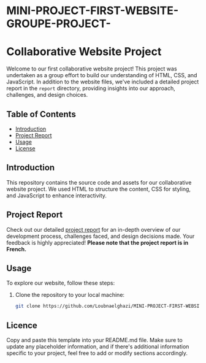 # MINI-PROJECT-FIRST-WEBSITE-GROUPE-PROJECT-
# Collaborative Website Project

Welcome to our first collaborative website project! This project was undertaken as a group effort to build our understanding of HTML, CSS, and JavaScript. In addition to the website files, we've included a detailed project report in the `report` directory, providing insights into our approach, challenges, and design choices.

## Table of Contents

- [Introduction](#introduction)
- [Project Report](#project-report)
- [Usage](#usage)
- [License](#license)

## Introduction

This repository contains the source code and assets for our collaborative website project. We used HTML to structure the content, CSS for styling, and JavaScript to enhance interactivity.


## Project Report

Check out our detailed [project report](./report/ProjectReport.pdf) for an in-depth overview of our development process, challenges faced, and design decisions made. Your feedback is highly appreciated!
**Please note that the project report is in French.**

## Usage

To explore our website, follow these steps:

1. Clone the repository to your local machine:

   ```bash
   git clone https://github.com/Loubnaelghazi/MINI-PROJECT-FIRST-WEBSITE-GROUPE-PROJECT-.git
## Licence
Copy and paste this template into your README.md file. Make sure to update any placeholder information, and if there's additional information specific to your project, feel free to add or modify sections accordingly.
   
